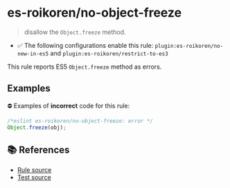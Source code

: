 # es-roikoren/no-object-freeze
> disallow the `Object.freeze` method.

- ✅ The following configurations enable this rule: `plugin:es-roikoren/no-new-in-es5` and `plugin:es-roikoren/restrict-to-es3`

This rule reports ES5 `Object.freeze` method as errors.

## Examples

⛔ Examples of **incorrect** code for this rule:

```js
/*eslint es-roikoren/no-object-freeze: error */
Object.freeze(obj);
```

## 📚 References

- [Rule source](https://github.com/roikoren755/eslint-plugin-es/blob/v2.0.2/src/rules/no-object-freeze.ts)
- [Test source](https://github.com/roikoren755/eslint-plugin-es/blob/v2.0.2/tests/src/rules/no-object-freeze.ts)
